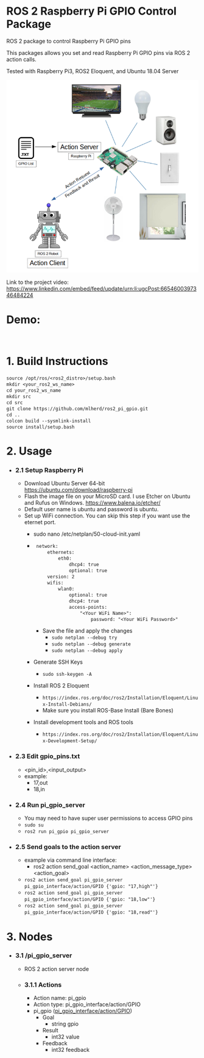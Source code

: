 # ROS 2 Raspberry Pi GPIO Control Package
ROS 2 package to control Raspberry Pi GPIO pins

This packages allows you set and read Raspberry Pi GPIO pins via ROS 2 action calls.

Tested with Raspberry Pi3, ROS2 Eloquent, and Ubuntu 18.04 Server

<img src="pi_gpio.png" alt="" width="600">

Link to the project video: https://www.linkedin.com/embed/feed/update/urn:li:ugcPost:6654600397346484224

# Demo:

  <img src="docs/demo.gif" alt="" width="600">

# 1. Build Instructions
 ```
 source /opt/ros/<ros2_distro>/setup.bash
 mkdir <your_ros2_ws_name>
 cd your_ros2_ws_name
 mkdir src
 cd src
 git clone https://github.com/mlherd/ros2_pi_gpio.git
 cd ..
 colcon build --sysmlink-install
 source install/setup.bash
 ```
 
# 2. Usage
- ### 2.1 Setup Raspberry Pi
  - Download Ubuntu Server 64-bit https://ubuntu.com/download/raspberry-pi
  - Flash the image file on your MicroSD card. I use Etcher on Ubuntu and Rufus on Windows. https://www.balena.io/etcher/
  - Default user name is ubuntu and password is ubuntu.
  - Set up WiFi connection. You can skip this step if you want use the eternet port.
    - sudo nano /etc/netplan/50-cloud-init.yaml
    -  ```
        network:
            ethernets:
                eth0:
                    dhcp4: true
                    optional: true
            version: 2
            wifis:
                wlan0:
                    optional: true
                    dhcp4: true
                    access-points:
                        "<Your WiFi Name>":
                            password: "<Your WiFi Password>"
        ```
        - Save the file and apply the changes
          - ```sudo netplan --debug try```
          - ```sudo netplan --debug generate```
          - ```sudo netplan --debug apply```
    
    - Generate SSH Keys
      - ```sudo ssh-keygen -A```
      
    - Install ROS 2 Eloquent
      - ```https://index.ros.org/doc/ros2/Installation/Eloquent/Linux-Install-Debians/```
      - Make sure you install ROS-Base Install (Bare Bones)
      
    - Install development tools and ROS tools
      - ```https://index.ros.org/doc/ros2/Installation/Eloquent/Linux-Development-Setup/```
      
- ### 2.3 Edit gpio_pins.txt
  - <pin_id>,<input_output>
  - example:
    - 17,out
    - 18,in
- ### 2.4 Run pi_gpio_server
  - You may need to have super user permissions to access GPIO pins
  - ```sudo su```
  - ```ros2 run pi_gpio pi_gpio_server```
- ### 2.5 Send goals to the action server
  - example via command line interface:
    - ros2 action send_goal <action_name> <action_message_type> <action_goal>
  - ```ros2 action send_goal pi_gpio_server pi_gpio_interface/action/GPIO {'gpio: "17,high"'}```
  - ```ros2 action send_goal pi_gpio_server pi_gpio_interface/action/GPIO {'gpio: "18,low"'}```
  - ```ros2 action send_goal pi_gpio_server pi_gpio_interface/action/GPIO {'gpio: "18,read"'}```

# 3. Nodes

- ### 3.1 /pi_gpio_server
  - ROS 2 action server node
  - ### 3.1.1 Actions
    - Action name: pi_gpio
    - Action type: pi_gpio_interface/action/GPIO
    - pi_gpio ([pi_gpio_interface/action/GPIO](https://github.com/mlherd/ros2_pi_gpio/blob/master/pi_gpio_interface/action/GPIO.action))
      - Goal
        - string gpio
      - Result
        - int32 value
      - Feedback
        - int32 feedback

